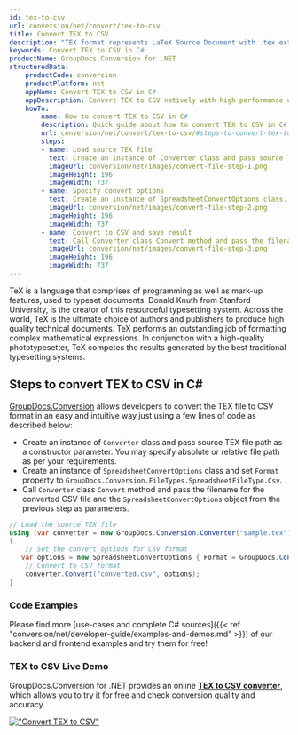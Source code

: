 ```yaml
---
id: tex-to-csv
url: conversion/net/convert/tex-to-csv
title: Convert TEX to CSV
description: "TEX format represents LaTeX Source Document with .tex extension. Learn how to convert TEX to CSV file programmatically in C# language using GroupDocs.Conversion for .NET library."
keywords: Convert TEX to CSV in C#
productName: GroupDocs.Conversion for .NET
structuredData:
    productCode: conversion
    productPlatform: net
    appName: Convert TEX to CSV in C#
    appDescription: Convert TEX to CSV natively with high performance using C# language and server side GroupDocs.Conversion for .NET APIs, without the use of any software like Microsoft or Open Office.
    howTo:
        name: How to convert TEX to CSV in C# 
        description: Quick guide about how to convert TEX to CSV in C# with high performance and accuracy.
        url: conversion/net/convert/tex-to-csv/#steps-to-convert-tex-to-csv-in-c
        steps:
        - name: Load source TEX file 
          text: Create an instance of Converter class and pass source TEX file path as a constructor parameter. You may specify absolute or relative file path as per your requirements. 
          imageUrl: conversion/net/images/convert-file-step-1.png
          imageHeight: 196
          imageWidth: 737
        - name: Specify convert options 
          text: Create an instance of SpreadsheetConvertOptions class.
          imageUrl: conversion/net/images/convert-file-step-2.png
          imageHeight: 196
          imageWidth: 737
        - name: Convert to CSV and save result 
          text: Call Converter class Convert method and pass the filename for the converted HTML file and the SpreadsheetConvertOptions object from the previous step as parameters.
          imageUrl: conversion/net/images/convert-file-step-3.png
          imageHeight: 196
          imageWidth: 737
---
```


TeX is a language that comprises of programming as well as mark-up features, used to typeset documents. Donald Knuth from Stanford University, is the creator of this resourceful typesetting system. Across the world, TeX is the ultimate choice of authors and publishers to produce high quality technical documents. TeX performs an outstanding job of formatting complex mathematical expressions. In conjunction with a high-quality phototypesetter, TeX competes the results generated by the best traditional typesetting systems.

## Steps to convert TEX to CSV in C#

[GroupDocs.Conversion](https://products.groupdocs.com/conversion/net) allows developers to convert the TEX file to CSV format in an easy and intuitive way just using a few lines of code as described below:

* Create an instance of `Converter` class and pass source TEX file path as a constructor parameter. You may specify absolute or relative file path as per your requirements. 
* Create an instance of `SpreadsheetConvertOptions` class and set `Format` property to `GroupDocs.Conversion.FileTypes.SpreadsheetFileType.Csv`.
* Call `Converter` class `Convert` method and pass the filename for the converted CSV file and the `SpreadsheetConvertOptions` object from the previous step as parameters.

```csharp
// Load the source TEX file
using (var converter = new GroupDocs.Conversion.Converter("sample.tex"))
{
    // Set the convert options for CSV format
   var options = new SpreadsheetConvertOptions { Format = GroupDocs.Conversion.FileTypes.SpreadsheetFileType.Csv };
    // Convert to CSV format
    converter.Convert("converted.csv", options);
}
```

### Code Examples

Please find more [use-cases and complete C# sources]({{< ref "conversion/net/developer-guide/examples-and-demos.md" >}}) of our backend and frontend examples and try them for free!

### TEX to CSV Live Demo

GroupDocs.Conversion for .NET provides an online [**TEX to CSV converter**](https://products.groupdocs.app/conversion/tex-to-csv), which allows you to try it for free and check conversion quality and accuracy.

[!["Convert TEX to CSV"](conversion/net/images/convert-to-csv/convert-tex-to-csv.png)](https://products.groupdocs.app/conversion/tex-to-csv)
